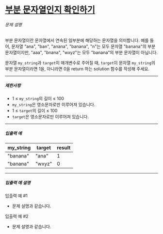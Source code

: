 # [부분 문자열인지 확인하기](https://school.programmers.co.kr/learn/courses/30/lessons/181843)


###### 문제 설명


부분 문자열이란 문자열에서 연속된 일부분에 해당하는 문자열을 의미합니다. 예를 들어, 문자열 "ana", "ban", "anana", "banana", "n"는 모두 문자열 "banana"의 부분 문자열이지만, "aaa", "bnana", "wxyz"는 모두 "banana"의 부분 문자열이 아닙니다.


문자열 `my_string`과 `target`이 매개변수로 주어질 때, `target`이 문자열 `my_string`의 부분 문자열이라면 1을, 아니라면 0을 return 하는 solution 함수를 작성해 주세요.




---


##### 제한사항


* 1 ≤ `my_string`의 길이 ≤ 100
* `my_string`은 영소문자로만 이루어져 있습니다.
* 1 ≤ `target`의 길이 ≤ 100
* `target`은 영소문자로만 이루어져 있습니다.




---


##### 입출력 예




| my\_string | target | result |
| --- | --- | --- |
| "banana" | "ana" | 1 |
| "banana" | "wxyz" | 0 |




---


##### 입출력 예 설명


입출력 예 \#1


* 문제 설명과 같습니다.


입출력 예 \#2


* 문제 설명과 같습니다.



